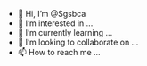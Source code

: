 - 👋 Hi, I’m @Sgsbca
- 👀 I’m interested in ...
- 🌱 I’m currently learning ...
- 💞️ I’m looking to collaborate on ...
- 📫 How to reach me ...

<!---
Sgsbca/Sgsbca is a ✨ special ✨ repository because its `README.md` (this file) appears on your GitHub profile.
You can click the Preview link to take a look at your changes.
--->
